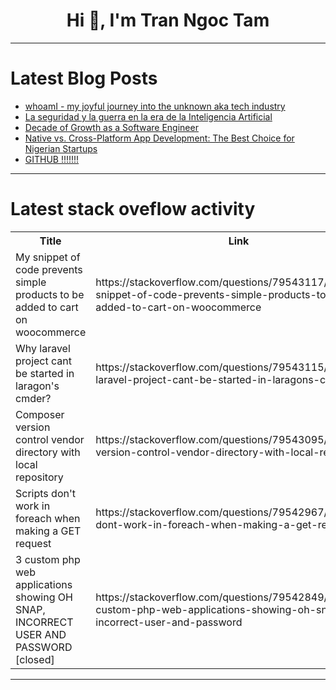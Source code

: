 <h1 align="center">Hi 👋, I'm Tran Ngoc Tam</h1>

---

# Latest Blog Posts 
<!-- BLOG-POST-LIST:START -->
- [whoamI - my joyful journey into the unknown aka tech industry](https://dev.to/alexandrammr/whoami-my-joyful-journey-into-the-unknown-aka-tech-industry-1fd6)
- [La seguridad y la guerra en la era de la Inteligencia Artificial](https://dev.to/j0rgear/la-seguridad-y-la-guerra-en-la-era-de-la-inteligencia-artificial-4ooc)
- [Decade of Growth as a Software Engineer](https://dev.to/manideep_ami/decade-of-growth-as-a-software-engineer-3998)
- [Native vs. Cross-Platform App Development: The Best Choice for Nigerian Startups](https://dev.to/raji_moshood_ee3a4c2638f6/native-vs-cross-platform-app-development-the-best-choice-for-nigerian-startups-2k63)
- [GITHUB !!!!!!!](https://dev.to/vipulsc1/github--agf)
<!-- BLOG-POST-LIST:END -->

---

# Latest stack oveflow activity
<table>
  <tr><th>Title</th><th>Link</th></tr>
  <!-- STACKOVERFLOW:START --><tr><td>My snippet of code prevents simple products to be added to cart on woocommerce</td><td>https://stackoverflow.com/questions/79543117/my-snippet-of-code-prevents-simple-products-to-be-added-to-cart-on-woocommerce</td></tr><tr><td>Why laravel project cant be started in laragon&#39;s cmder?</td><td>https://stackoverflow.com/questions/79543115/why-laravel-project-cant-be-started-in-laragons-cmder</td></tr><tr><td>Composer version control vendor directory with local repository</td><td>https://stackoverflow.com/questions/79543095/composer-version-control-vendor-directory-with-local-repository</td></tr><tr><td>Scripts don&#39;t work in foreach when making a GET request</td><td>https://stackoverflow.com/questions/79542967/scripts-dont-work-in-foreach-when-making-a-get-request</td></tr><tr><td>3 custom php web applications showing OH SNAP, INCORRECT USER AND PASSWORD [closed]</td><td>https://stackoverflow.com/questions/79542849/3-custom-php-web-applications-showing-oh-snap-incorrect-user-and-password</td></tr><!-- STACKOVERFLOW:END -->
</table>

---


